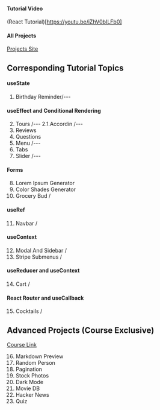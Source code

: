 #### Tutorial Video

(React Tutorial)[https://youtu.be/iZhV0bILFb0]

#### All Projects

[Projects Site](https://react-projects.netlify.app/)

## Corresponding Tutorial Topics

#### useState

1. Birthday Reminder/---

#### useEffect and Conditional Rendering

2. Tours /---
   2.1.Accordin /---
3. Reviews
4. Questions
5. Menu /---
6. Tabs
7. Slider /---

#### Forms

8. Lorem Ipsum Generator
9. Color Shades Generator
10. Grocery Bud /

#### useRef

11. Navbar /

#### useContext

12. Modal And Sidebar /
13. Stripe Submenus /

#### useReducer and useContext

14. Cart /

#### React Router and useCallback

15. Cocktails /

## Advanced Projects (Course Exclusive)

[Course Link](https://www.udemy.com/course/react-tutorial-and-projects-course/?couponCode=REACT-OCT)

16. Markdown Preview
17. Random Person
18. Pagination
19. Stock Photos
20. Dark Mode
21. Movie DB
22. Hacker News
23. Quiz
